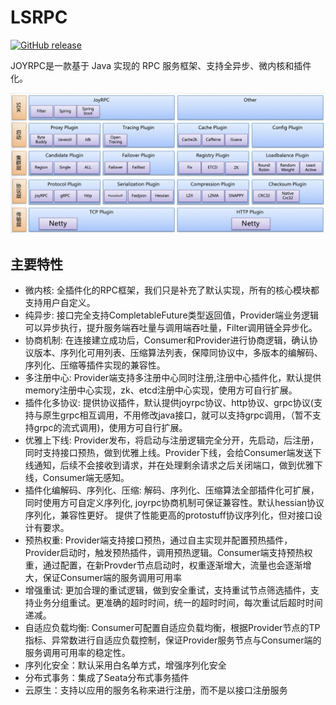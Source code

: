 LSRPC
===
[![GitHub release](https://img.shields.io/badge/release-download-orange.svg)](https://github.com/crazylunsong/lsrpc.git)


   JOYRPC是一款基于 Java 实现的 RPC 服务框架、支持全异步、微内核和插件化。
   
   ![JOYRPC Architecture](./docs/architecture.jpg)
## 主要特性
- 微内核: 全插件化的RPC框架，我们只是补充了默认实现，所有的核心模块都支持用户自定义。
- 纯异步: 接口完全支持CompletableFuture类型返回值，Provider端业务逻辑可以异步执行，提升服务端吞吐量与调用端吞吐量，Filter调用链全异步化。
- 协商机制: 在连接建立成功后，Consumer和Provider进行协商逻辑，确认协议版本、序列化可用列表、压缩算法列表，保障同协议中，多版本的编解码、序列化、压缩等插件实现的兼容性。
- 多注册中心: Provider端支持多注册中心同时注册,注册中心插件化，默认提供memory注册中心实现，zk、etcd注册中心实现，使用方可自行扩展。
- 插件化多协议: 提供协议插件，默认提供joyrpc协议、http协议、grpc协议(支持与原生grpc相互调用，不用修改java接口，就可以支持grpc调用，（暂不支持grpc的流式调用)，使用方可自行扩展。
- 优雅上下线: Provider发布，将启动与注册逻辑完全分开，先启动，后注册，同时支持接口预热，做到优雅上线。Provider下线，会给Consumer端发送下线通知，后续不会接收到请求，并在处理剩余请求之后关闭端口，做到优雅下线，Consumer端无感知。
- 插件化编解码、序列化、压缩: 解码、序列化、压缩算法全部插件化可扩展，同时使用方可自定义序列化, joyrpc协商机制可保证兼容性。默认hessian协议序列化，兼容性更好。 提供了性能更高的protostuff协议序列化，但对接口设计有要求。 
- 预热权重: Provider端支持接口预热，通过自主实现并配置预热插件，Provider启动时，触发预热插件，调用预热逻辑。Consumer端支持预热权重，通过配置，在新Provder节点启动时，权重逐渐增大，流量也会逐渐增大，保证Consumer端的服务调用可用率
- 增强重试: 更加合理的重试逻辑，做到安全重试，支持重试节点筛选插件，支持业务分组重试。更准确的超时时间，统一的超时时间，每次重试后超时时间递减。
- 自适应负载均衡: Consumer可配置自适应负载均衡，根据Provider节点的TP指标、异常数进行自适应负载控制，保证Provider服务节点与Consumer端的服务调用可用率的稳定性。
- 序列化安全：默认采用白名单方式，增强序列化安全
- 分布式事务：集成了Seata分布式事务插件
- 云原生：支持以应用的服务名称来进行注册，而不是以接口注册服务
